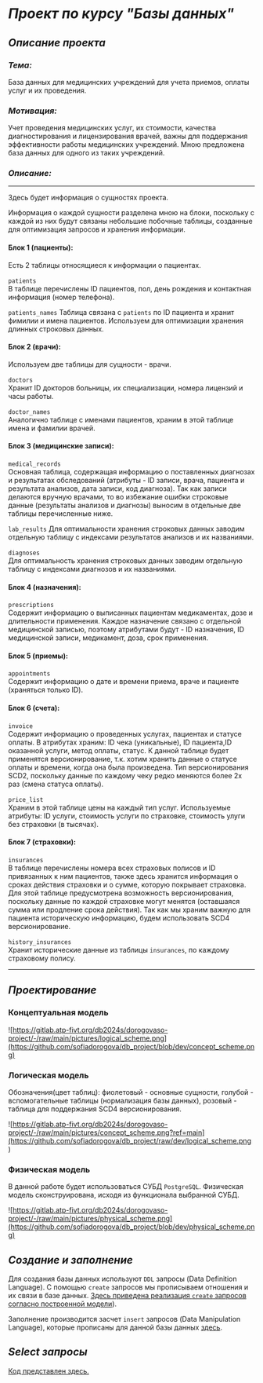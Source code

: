 # **_Проект по курсу "Базы данных"_**

## _Описание проекта_

### _Тема:_ 

База данных для медицинских учреждений для учета приемов, оплаты услуг и их проведения.

### _Мотивация:_

Учет проведения медицинских услуг, их стоимости, качества диагностирования и лицензирования врачей, важны для поддержания эффективности работы медицинских учреждений. Мною предложена база данных для одного из таких учреждений. 

### _Описание:_
---
 
Здесь будет информация о сущностях проекта.

Информация о каждой сущности разделена мною на блоки, поскольку с каждой из них будут связаны небольшие побочные таблицы, созданные для оптимизация запросов и хранения информации.


#### Блок 1 (пациенты): 

Есть 2 таблицы относящиеся к информации о пациентах. 

`patients`  
В таблице перечислены ID пациентов, пол, день рождения и контактная информация (номер телефона).  

`patients_names` 
Таблица связана с `patients` по ID пациента и хранит фимилии и имена пациентов. Используем для оптимизации хранения длинных строковых данных.

#### Блок 2 (врачи):

Используем две таблицы для сущности - врачи.

`doctors`  
Хранит ID докторов больницы, их специализации, номера лицензий и часы работы. 

`doctor_names`  
Аналогично таблице с именами пациентов, храним в этой таблице имена и фамилии врачей. 

#### Блок 3 (медицинские записи):

`medical_records`  
Основная таблица, содержащая информацию о поставленных диагнозах и результатах обследований (атрибуты - ID записи, врача, пациента и результата анализов, дата записи, код диагноза). Так как записи делаются вручную врачами, то во избежание ошибки строковые данные (результаты анализов и диагнозы) выносим в отдельные две таблицы перечисленные ниже.

`lab_results`
Для оптимальности хранения строковых данных заводим отдельную таблицу с индексами результатов анализов и их названиями.

`diagnoses`    
Для оптимальность хранения строковых данных заводим отдельную таблицу с индексами диагнозов и их названиями.


#### Блок 4 (назначения):

`prescriptions`  
Содержит информацию о выписанных пациентам медикаментах, дозе и длительности применения. Каждое назначение связано с отдельной медицинской записью, поэтому атрибутами будут - ID назначения, ID медицинской записи, медикамент, доза, срок применения.


#### Блок 5 (приемы):

`appointments`  
Содержит информацию о дате и времени приема, враче и пациенте (храняться только ID).

#### Блок 6 (счета):

`invoice`  
Содержит информацию о проведенных услугах, пациентах и статусе оплаты. В атрибутах храним: ID чека (уникальные), ID пациента,ID оказанной услуги, метод оплаты, статус. К данной таблице будет применятся версионирование, т.к. хотим хранить данные о статусе оплаты и времени, когда она была произведена. Тип версионирования SCD2, поскольку данные по каждому чеку редко меняются более 2х раз (смена статуса оплаты).

`price_list`  
Храним в этой таблице цены на каждый тип услуг. Используемые атрибуты: ID услуги, стоимость услуги по страховке, стоимость улуги без страховки (в тысячах).

#### Блок 7 (страховки):

`insurances`  
В таблице перечислены номера всех страховых полисов и ID привязанных к ним пациентов, также здесь хранится информация о сроках действия страховки и о сумме, которую покрывает страховка. Для этой таблице предусмотрена возможность версионирования, поскольку данные по каждой страховке могут менятся (оставшаяся сумма или продление срока действия). Так как мы храним важную для пациента историческую информацию, будем использовать SCD4 версионирование. 

`history_insurances`  
Хранит исторические данные из таблицы `insurances`, по каждому страховому полису. 


---

## _Проектирование_ 
### Концептуальная модель

![https://gitlab.atp-fivt.org/db2024s/dorogovaso-project/-/raw/main/pictures/logical_scheme.png](https://github.com/sofiadorogova/db_project/blob/dev/concept_scheme.png)


### Логическая модель

Обозначения(цвет таблиц): фиолетовый - основные сущности, голубой - вспомогательные таблицы (нормализация базы данных), розовый - таблица для поддержания SCD4 версионирования.

![https://gitlab.atp-fivt.org/db2024s/dorogovaso-project/-/raw/main/pictures/concept_scheme.png?ref=main](https://github.com/sofiadorogova/db_project/raw/dev/logical_scheme.png
)

### Физическая модель

В данной работе будет использоваться СУБД `PostgreSQL`. Физическая модель сконструирована, исходя из функционала выбранной СУБД. 

![https://gitlab.atp-fivt.org/db2024s/dorogovaso-project/-/raw/main/pictures/physical_scheme.png](https://github.com/sofiadorogova/db_project/blob/dev/physical_scheme.png)


## _Создание и заполнение_ 

Для создания базы данных используют `DDL` запросы (Data Definition Language). С помощью `create` запросов мы прописываем отношения и их связи в базе данных. [Здесь приведена реализация `create` запросов согласно построенной модели](https://github.com/sofiadorogova/db_project/blob/dev/create.sql)).

Заполнение производится засчет `insert` запросов (Data Manipulation Language), которые прописаны для данной базы данных [здесь](https://gitlab.atp-fivt.org/db2024s/dorogovaso-project/-/raw/main/scripts/insertions.sql?ref_type=heads).

## _Select запросы_

[Код представлен здесь.](https://gitlab.atp-fivt.org/db2024s/dorogovaso-project/-/raw/main/scripts/select.sql?ref_type=heads)


